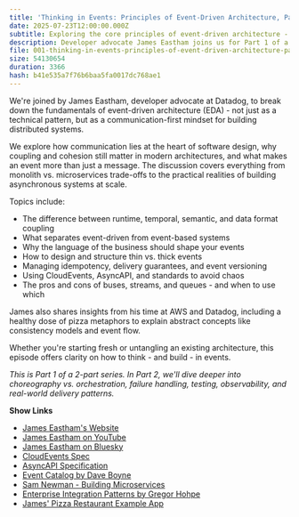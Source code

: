 ```yaml
---
title: 'Thinking in Events: Principles of Event-Driven Architecture, Part 1 with James Eastham'
date: 2025-07-23T12:00:00.000Z
subtitle: Exploring the core principles of event-driven architecture - communication, coupling, and async design.
description: Developer advocate James Eastham joins us for Part 1 of a deep dive into the core principles of event-driven architecture (EDA), including types of coupling, asynchronous communication, event design, and real-world trade-offs in building distributed systems.
file: 001-thinking-in-events-principles-of-event-driven-architecture-part-1-with-james-eastham.mp3
size: 54130654
duration: 3366
hash: b41e535a7f76b6baa5fa0017dc768ae1
---
```


We're joined by James Eastham, developer advocate at Datadog, to break down the fundamentals of event-driven architecture (EDA) - not just as a technical pattern, but as a communication-first mindset for building distributed systems.

We explore how communication lies at the heart of software design, why coupling and cohesion still matter in modern architectures, and what makes an event more than just a message. The discussion covers everything from monolith vs. microservices trade-offs to the practical realities of building asynchronous systems at scale.

Topics include:

- The difference between runtime, temporal, semantic, and data format coupling
- What separates event-driven from event-based systems
- Why the language of the business should shape your events
- How to design and structure thin vs. thick events
- Managing idempotency, delivery guarantees, and event versioning
- Using CloudEvents, AsyncAPI, and standards to avoid chaos
- The pros and cons of buses, streams, and queues - and when to use which

James also shares insights from his time at AWS and Datadog, including a healthy dose of pizza metaphors to explain abstract concepts like consistency models and event flow.

Whether you're starting fresh or untangling an existing architecture, this episode offers clarity on how to think - and build - in events.

_This is Part 1 of a 2-part series. In Part 2, we'll dive deeper into choreography vs. orchestration, failure handling, testing, observability, and real-world delivery patterns._

**Show Links**

- [James Eastham's Website](https://jameseastham.co.uk/)
- [James Eastham on YouTube](https://www.youtube.com/@serverlessjames)
- [James Eastham on Bluesky](https://bsky.app/profile/jameseastham.co.uk)
- [CloudEvents Spec](https://cloudevents.io)
- [AsyncAPI Specification](https://www.asyncapi.com)
- [Event Catalog by Dave Boyne](https://www.eventcatalog.dev)
- [Sam Newman - Building Microservices](https://samnewman.io/books/building_microservices/)
- [Enterprise Integration Patterns by Gregor Hohpe](https://www.enterpriseintegrationpatterns.com)
- [James' Pizza Restaurant Example App](https://github.com/jeastham1993/PlantBasedPizza)
